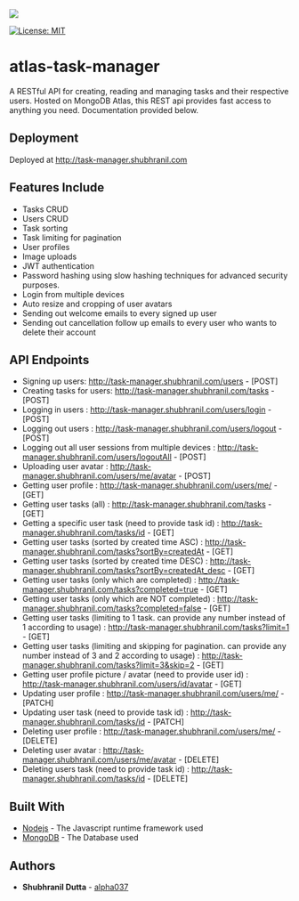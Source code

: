 <a href="https://atlas.shubhranil.com" target="\_blank">
<img src="https://img.shields.io/badge/Developed%20and%20Maintained%20by-Atlas%20Inc-blue">
</a>

[![License: MIT](https://img.shields.io/badge/License-MIT-yellow.svg)](https://opensource.org/licenses/MIT)

# atlas-task-manager

A RESTful API for creating, reading and managing tasks and their respective users. Hosted on MongoDB Atlas, this REST api provides fast
access to anything you need. Documentation provided below.

## Deployment

Deployed at http://task-manager.shubhranil.com

## Features Include

- Tasks CRUD
- Users CRUD
- Task sorting
- Task limiting for pagination
- User profiles
- Image uploads
- JWT authentication
- Password hashing using slow hashing techniques for advanced security purposes.
- Login from multiple devices
- Auto resize and cropping of user avatars
- Sending out welcome emails to every signed up user
- Sending out cancellation follow up emails to every user who wants to delete their account

## API Endpoints

- Signing up users: http://task-manager.shubhranil.com/users - [POST]
- Creating tasks for users: http://task-manager.shubhranil.com/tasks - [POST]
- Logging in users : http://task-manager.shubhranil.com/users/login - [POST]
- Logging out users : http://task-manager.shubhranil.com/users/logout - [POST]
- Logging out all user sessions from multiple devices : http://task-manager.shubhranil.com/users/logoutAll - [POST]
- Uploading user avatar : http://task-manager.shubhranil.com/users/me/avatar - [POST]
- Getting user profile : http://task-manager.shubhranil.com/users/me/ - [GET]
- Getting user tasks (all) : http://task-manager.shubhranil.com/tasks - [GET]
- Getting a specific user task (need to provide task id) : http://task-manager.shubhranil.com/tasks/id - [GET]
- Getting user tasks (sorted by created time ASC) : http://task-manager.shubhranil.com/tasks?sortBy=createdAt - [GET]
- Getting user tasks (sorted by created time DESC) : http://task-manager.shubhranil.com/tasks?sortBy=createdAt_desc - [GET]
- Getting user tasks (only which are completed) : http://task-manager.shubhranil.com/tasks?completed=true - [GET]
- Getting user tasks (only which are NOT completed) : http://task-manager.shubhranil.com/tasks?completed=false - [GET]
- Getting user tasks (limiting to 1 task. can provide any number instead of 1 according to usage) : http://task-manager.shubhranil.com/tasks?limit=1 - [GET]
- Getting user tasks (limiting and skipping for pagination. can provide any number instead of 3 and 2 according to usage) : http://task-manager.shubhranil.com/tasks?limit=3&skip=2 - [GET]
- Getting user profile picture / avatar (need to provide user id) : http://task-manager.shubhranil.com/users/id/avatar - [GET]
- Updating user profile : http://task-manager.shubhranil.com/users/me/ - [PATCH]
- Updating user task (need to provide task id) : http://task-manager.shubhranil.com/tasks/id - [PATCH]
- Deleting user profile : http://task-manager.shubhranil.com/users/me/ - [DELETE]
- Deleting user avatar : http://task-manager.shubhranil.com/users/me/avatar - [DELETE]
- Deleting users task (need to provide task id) : http://task-manager.shubhranil.com/tasks/id - [DELETE]

## Built With

- [Nodejs](https://nodejs.org/en/docs/) - The Javascript runtime framework used
- [MongoDB](https://docs.mongodb.com/manual/) - The Database used

## Authors

- **Shubhranil Dutta** - [alpha037](https://github.com/alpha037)
